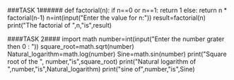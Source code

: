 ###TASK 1######
def factorial(n):
    if n==0 or n==1:
        return 1
    else:
        return n * factorial(n-1)
n=int(input("Enter the value for n:"))
result=factorial(n)
print("The factorial of ",n,"is",result)


####TASK 2####
import math
number=int(input("Enter the number grater then 0 : "))
square_root=math.sqrt(number)
Natural_logarithm=math.log(number)
Sine=math.sin(number)
print("Square root of the ", number,"is",square_root)
print("Natural logarithm of ",number,"is",Natural_logarithm)
print("sine of",number,"is",Sine)
